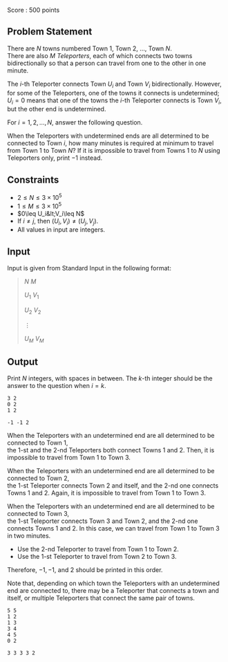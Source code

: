 Score : $500$ points

## Problem Statement

There are $N$ towns
numbered Town $1$, Town $2$, $\ldots$, Town $N$.<br>
There are also $M$ *Teleporters*, each of which connects two towns bidirectionally so that a person can travel from one to the other in one minute.

The $i$-th Teleporter connects Town $U_i$ and Town $V_i$ bidirectionally.
However, for some of the Teleporters, one of the towns it connects is undetermined;
$U_i=0$ means that one of the towns the $i$-th Teleporter connects is Town $V_i$,
but the other end is undetermined.

For $i=1,2,\ldots,N$, answer the following question.

When the Teleporters with undetermined ends are all determined to be connected to Town $i$,
how many minutes is required at minimum to travel from Town $1$ to Town $N$?
If it is impossible to travel from Towns $1$ to $N$ using Teleporters only, print $-1$ instead.

## Constraints

- $2 \leq N \leq 3\times 10^5$
- $1\leq M\leq 3\times 10^5$
- $0\leq U_i&lt;V_i\leq N$
- If $i \neq j$, then $(U_i,V_i)\neq (U_j,V_j)$.
- All values in input are integers.

## Input

Input is given from Standard Input in the following format:

> $N$ $M$
> 
> $U_1$ $V_1$
> 
> $U_2$ $V_2$
> 
> $\vdots$
> 
> $U_M$ $V_M$

## Output

Print $N$ integers, with spaces in between.
The $k$-th integer should be the answer to the question when $i=k$.

```input1
3 2
0 2
1 2
```

```output1
-1 -1 2
```

When the Teleporters with an undetermined end are all determined to be connected to Town $1$,<br>
the $1$-st and the $2$-nd Teleporters both connect Towns $1$ and $2$.
Then, it is impossible to travel from Town $1$ to Town $3$.

When the Teleporters with an undetermined end are all determined to be connected to Town $2$,<br>
the $1$-st Teleporter connects Town $2$ and itself, and the $2$-nd one connects Towns $1$ and $2$.
Again, it is impossible to travel from Town $1$ to Town $3$.

When the Teleporters with an undetermined end are all determined to be connected to Town $3$,<br>
the $1$-st Teleporter connects Town $3$ and Town $2$, and the $2$-nd one connects Towns $1$ and $2$.
In this case, we can travel from Town $1$ to Town $3$ in two minutes.

- Use the $2$-nd Teleporter to travel from Town $1$ to Town $2$.
- Use the $1$-st Teleporter to travel from Town $2$ to Town $3$.

Therefore, $-1,-1$, and $2$ should be printed in this order.

Note that, depending on which town the Teleporters with an undetermined end are connected to,
there may be a Teleporter that connects a town and itself,
or multiple Teleporters that connect the same pair of towns.

```input2
5 5
1 2
1 3
3 4
4 5
0 2
```

```output2
3 3 3 3 2
```